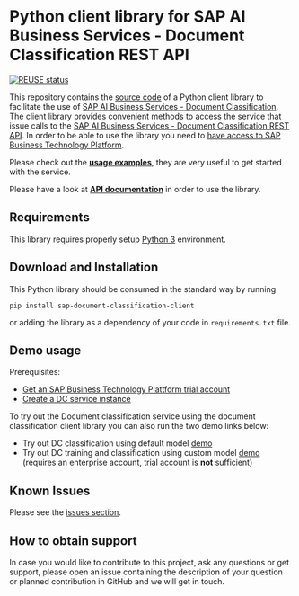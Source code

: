 <!--
SPDX-FileCopyrightText: 2020 2019-2020 SAP SE

SPDX-License-Identifier: Apache-2.0
-->

# Python client library for SAP AI Business Services - Document Classification REST API

[![REUSE status](https://api.reuse.software/badge/github.com/SAP/document-classification-client)](https://api.reuse.software/info/github.com/SAP/document-classification-client)

This repository contains the [source code](sap_document_classification_client) of a Python client library to facilitate the use of [SAP AI Business Services - Document Classification](https://help.sap.com/dc). The client library provides convenient methods to access the service that issue calls to the [SAP AI Business Services - Document Classification REST API](https://help.sap.com/viewer/ca60cd2ed44f4261a3ae500234c46f37/SHIP/en-US/c1045a561faf4ba0ae2b0e7713f5e6c4.html). In order to be able to use the library you need to [have access to SAP Business Technology Platform](https://www.sap.com/products/cloud-platform/get-started.html).

Please check out the [**usage examples**](./examples), they are very useful to get started with the service.

Please have a look at [**API documentation**](./API.md) in order to use the library.

## Requirements

This library requires properly setup [Python 3](https://www.python.org/downloads/) environment.

## Download and Installation

This Python library should be consumed in the standard way by running

```pip install sap-document-classification-client```

or adding the library as a dependency of your code in `requirements.txt` file.

## Demo usage

Prerequisites:
* [Get an SAP Business Technology Plattform trial account](https://developers.sap.com/tutorials/hcp-create-trial-account.html)
* [Create a DC service instance](https://developers.sap.com/tutorials/cp-aibus-dc-service-instance.html)

To try out the Document classification service using the document classification client
library you can also run the two demo links below:
* Try out DC classification using default model [demo](https://mybinder.org/v2/gh/SAP/business-document-processing/main?filepath=examples%2Fclassification_default_model.ipynb)
* Try out DC training and classification using custom model [demo](https://mybinder.org/v2/gh/SAP/business-document-processing/main?filepath=examples%2Ftrain_and_evaluate_custom_model.ipynb) (requires an enterprise account, trial account is **not** sufficient)
## Known Issues

Please see the [issues section](https://github.com/SAP/document-classification-client/issues).

## How to obtain support

In case you would like to contribute to this project, ask any questions or get support, please open an issue containing the description of your question or planned contribution in GitHub and we will get in touch.
